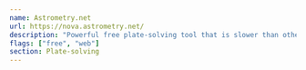 ```yaml
---
name: Astrometry.net
url: https://nova.astrometry.net/
description: "Powerful free plate-solving tool that is slower than other methods but accurately solves more images than any other tool that I am aware of. Also has a developer API for integration."
flags: ["free", "web"]
section: Plate-solving
---
```

